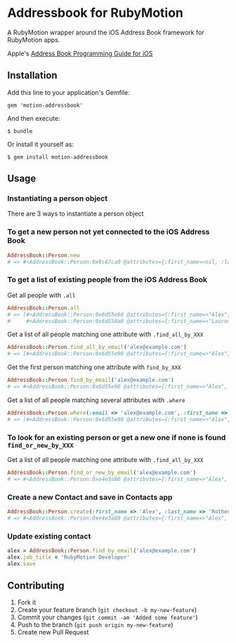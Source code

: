 # Addressbook for RubyMotion

A RubyMotion wrapper around the iOS Address Book framework for RubyMotion apps.

Apple's [Address Book Programming Guide for iOS](http://developer.apple.com/library/ios/#DOCUMENTATION/ContactData/Conceptual/AddressBookProgrammingGuideforiPhone/Introduction.html)

## Installation

Add this line to your application's Gemfile:

    gem 'motion-addressbook'

And then execute:

    $ bundle

Or install it yourself as:

    $ gem install motion-addressbook

## Usage

### Instantiating a person object

There are 3 ways to instantiate a person object

### To get a new person not yet connected to the iOS Address Book

```ruby
AddressBook::Person.new
# => #<AddressBook::Person:0x8c67ca0 @attributes={:first_name=>nil, :last_name=>nil, :job_title=>nil, :department=>nil, :organization=>nil} @new_record=true @ab_person=#<__NSCFType:0x6d832e0>>
```

### To get a list of existing people from the iOS Address Book

Get all people with `.all`

```ruby
AddressBook::Person.all
# => [#<AddressBook::Person:0x6d55e90 @attributes={:first_name=>"Alex", :last_name=>"Rothenberg", :job_title=>nil, :department=>nil, :organization=>nil} @ab_person=#<__NSCFType:0x6df8bf0>>,
#     #<AddressBook::Person:0x6d550a0 @attributes={:first_name=>"Laurent", :last_name=>"Sansonetti", :job_title=>nil, :department=>nil, :organization=>"HipByte"} @ab_person=#<__NSCFType:0x6df97d0>>]
```

Get a list of all people matching one attribute with `.find_all_by_XXX`

```ruby
AddressBook::Person.find_all_by_email('alex@example.com')
# => [#<AddressBook::Person:0x6d55e90 @attributes={:first_name=>"Alex", :last_name=>"Rothenberg", :job_title=>nil, :department=>nil, :organization=>nil} @ab_person=#<__NSCFType:0x6df8bf0>>]
```

Get the first person matching one attribute with `find_by_XXX`

```ruby
AddressBook::Person.find_by_email('alex@example.com')
# => #<AddressBook::Person:0x6d55e90 @attributes={:first_name=>"Alex", :last_name=>"Rothenberg", :job_title=>nil, :department=>nil, :organization=>nil} @ab_person=#<__NSCFType:0x6df8bf0>>
```

Get a list of all people matching several attributes with `.where`

```ruby
AddressBook::Person.where(:email => 'alex@example.com', :first_name => 'Alex')
# => [#<AddressBook::Person:0x6d55e90 @attributes={:first_name=>"Alex", :last_name=>"Rothenberg", :job_title=>nil, :department=>nil, :organization=>nil} @ab_person=#<__NSCFType:0x6df8bf0>>]
```

### To look for an existing person or get a new one if none is found `find_or_new_by_XXX`

Get a list of all people matching one attribute with `.find_all_by_XXX`

```ruby
AddressBook::Person.find_or_new_by_email('alex@example.com')
# => #<AddressBook::Person:0xe4e3a80 @attributes={:first_name=>"Alex", :last_name=>"Rothenberg", :job_title=>nil, :department=>nil, :organization=>nil} @ab_person=#<__NSCFType:0xe4bbef0>>
```

### Create a new Contact and save in Contacts app

```ruby
AddressBook::Person.create(:first_name => 'Alex', :last_name => 'Rothenberg', :email => 'alex@example.com')
# => #<AddressBook::Person:0xe4e3a80 @attributes={:first_name=>"Alex", :last_name=>"Rothenberg", :job_title=>nil, :department=>nil, :organization=>nil} @ab_person=#<__NSCFType:0xe4bbef0>>
```

### Update existing contact

```ruby
alex = AddressBook::Person.find_by_email('alex@example.com')
alex.job_title = 'RubyMotion Developer'
alex.save
```

## Contributing

1. Fork it
2. Create your feature branch (`git checkout -b my-new-feature`)
3. Commit your changes (`git commit -am 'Added some feature'`)
4. Push to the branch (`git push origin my-new-feature`)
5. Create new Pull Request
